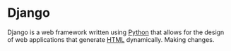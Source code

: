 # Django

Django is a web framework written using [Python](/wiki/Python) that allows for the design of web applications that generate [HTML](/wiki/HTML) dynamically. Making changes.
